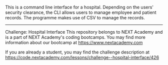 This is a command line interface for a hospital. Depending on the users' security clearance, the CLI allows users to manage employee and patient records. The programme makes use of CSV to manage the records.  


-------------
Challenge: Hospital Interface
 This repository belongs to NEXT Academy and is a part of NEXT Academy's coding bootcamps. You may find more information about our bootcamp at https://www.nextacademy.com

If you are already a student, you may find the challenge description at https://code.nextacademy.com/lessons/challenge--hospital-interface/426
